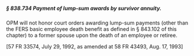 ##### § 838.734 Payment of lump-sum awards by survivor annuity. #####

OPM will not honor court orders awarding lump-sum payments (other than the FERS basic employee death benefit as defined in § 843.102 of this chapter) to a former spouse upon the death of an employee or retiree.

[57 FR 33574, July 29, 1992, as amended at 58 FR 43493, Aug. 17, 1993]